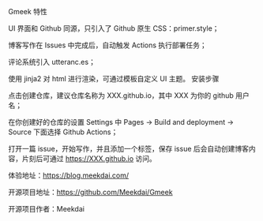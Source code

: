 Gmeek 特性

UI 界面和 Github 同源，只引入了 Github 原生 CSS：primer.style；

博客写作在 Issues 中完成后，自动触发 Actions 执行部署任务；

评论系统引入 utteranc.es；

使用 jinja2 对 html 进行渲染，可通过模板自定义 UI 主题。
安装步骤

点击创建仓库，建议仓库名称为 XXX.github.io，其中 XXX 为你的 github 用户名；

在你创建好的仓库的设置 Settings 中 Pages -> Build and deployment -> Source 下面选择 Github Actions；

打开一篇 issue，开始写作，并且添加一个标签，保存 issue 后会自动创建博客内容，片刻后可通过 https://XXX.github.io 访问。

体验地址：https://blog.meekdai.com/

开源项目地址：https://github.com/Meekdai/Gmeek

开源项目作者：Meekdai